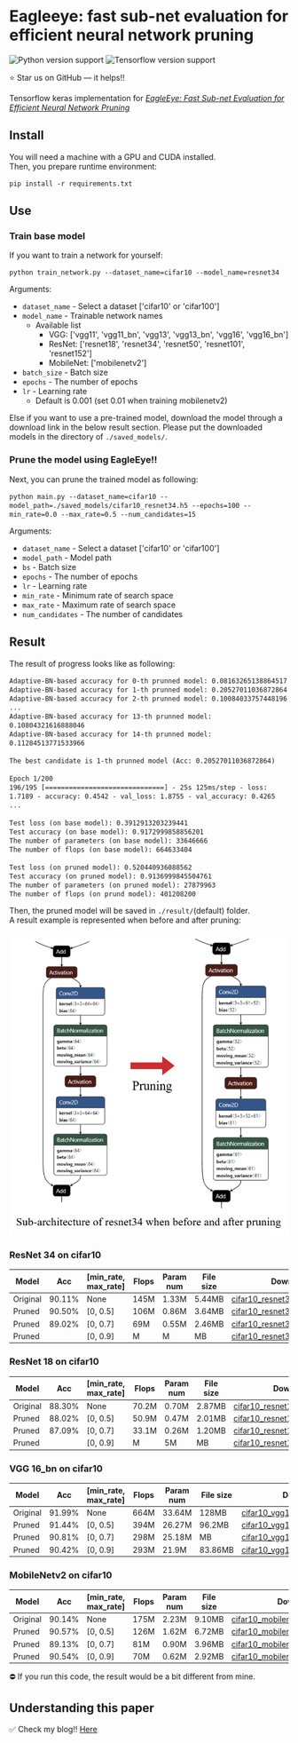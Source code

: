 
# Eagleeye: fast sub-net evaluation for efficient neural network pruning


![Python version support](https://img.shields.io/badge/python-3.6-blue.svg)
![Tensorflow version support](https://img.shields.io/badge/tensorflow-2.3.0-red.svg)

:star: Star us on GitHub — it helps!!


Tensorflow keras implementation for *[EagleEye: Fast Sub-net Evaluation for Efficient Neural Network Pruning](https://arxiv.org/abs/2007.02491)*

## Install

You will need a machine with a GPU and CUDA installed.  
Then, you prepare runtime environment:

   ```shell
   pip install -r requirements.txt
   ```

## Use

### Train base model

If you want to train a network for yourself:

   ```shell
   python train_network.py --dataset_name=cifar10 --model_name=resnet34
   ```

Arguments:

- `dataset_name` - Select a dataset ['cifar10' or 'cifar100']
- `model_name` - Trainable network names
   - Available list
      - VGG: ['vgg11', 'vgg11_bn', 'vgg13', 'vgg13_bn', 'vgg16', 'vgg16_bn']
      - ResNet: ['resnet18', 'resnet34', 'resnet50', 'resnet101', 'resnet152']
      - MobileNet: ['mobilenetv2']
- `batch_size` - Batch size
- `epochs` - The number of epochs
- `lr` - Learning rate
   - Default is 0.001 (set 0.01 when training mobilenetv2)

Else if you want to use a pre-trained model, download the model through a download link in the below result section.
Please put the downloaded models in the directory of `./saved_models/`.


### Prune the model using EagleEye!!

Next, you can prune the trained model as following:

   ```shell
   python main.py --dataset_name=cifar10 --model_path=./saved_models/cifar10_resnet34.h5 --epochs=100 --min_rate=0.0 --max_rate=0.5 --num_candidates=15
   ```

Arguments:

- `dataset_name` - Select a dataset ['cifar10' or 'cifar100']
- `model_path` - Model path
- `bs` - Batch size
- `epochs` - The number of epochs
- `lr` - Learning rate
- `min_rate` - Minimum rate of search space
- `max_rate` - Maximum rate of search space
- `num_candidates` - The number of candidates


## Result

The result of progress looks like as following:
```
Adaptive-BN-based accuracy for 0-th prunned model: 0.08163265138864517
Adaptive-BN-based accuracy for 1-th prunned model: 0.20527011036872864
Adaptive-BN-based accuracy for 2-th prunned model: 0.10084033757448196
...
Adaptive-BN-based accuracy for 13-th prunned model: 0.10804321616888046
Adaptive-BN-based accuracy for 14-th prunned model: 0.11284513771533966

The best candidate is 1-th prunned model (Acc: 0.20527011036872864)

Epoch 1/200
196/195 [==============================] - 25s 125ms/step - loss: 1.7189 - accuracy: 0.4542 - val_loss: 1.8755 - val_accuracy: 0.4265
...

Test loss (on base model): 0.3912913203239441
Test accuracy (on base model): 0.9172999858856201
The number of parameters (on base model): 33646666
The number of flops (on base model): 664633404

Test loss (on pruned model): 0.520440936088562
Test accuracy (on pruned model): 0.9136999845504761
The number of parameters (on pruned model): 27879963
The number of flops (on prund model): 401208200
```

Then, the pruned model will be saved in `./result/`(default) folder.  
A result example is represented when before and after pruning:

<img src="./assets/fig1.png" alt="drawing" width="550"/>


### ResNet 34 on cifar10

|Model|Acc|[min_rate, max_rate]|Flops|Param num|File size|Download|
|-----|---|--------------------|-----|---------|---------|--------|
|Original|90.11%|None|145M|1.33M|5.44MB|[cifar10_resnet34.h5](https://drive.google.com/file/d/1SJS61fUh_GsnlBI3WB__JtdO70Zfj7Ms/view?usp=sharing)|
|Pruned|90.50%|[0, 0.5]|106M|0.86M|3.64MB|[cifar10_resnet34_pruned0.5.h5](https://drive.google.com/file/d/1VRTAiIvF7B7-AejxLunaCtOWFTan5p0U/view?usp=sharing)|
|Pruned|89.02%|[0, 0.7]|69M|0.55M|2.46MB|[cifar10_resnet34_pruned0.7.h5](https://drive.google.com/file/d/1z77mbXxagEyc9TKxDXISgNmQ-74Tkc0_/view?usp=sharing)|
|Pruned||[0, 0.9]|M|M|MB|[cifar10_resnet34_pruned0.9.h5]()|

### ResNet 18 on cifar10

|Model|Acc|[min_rate, max_rate]|Flops|Param num|File size|Download|
|-----|---|--------------------|-----|---------|---------|--------|
|Original|88.30%|None|70.2M|0.70M|2.87MB|[cifar10_resnet18.h5](https://drive.google.com/file/d/1fu_DlI-YLm3IunHFmq-UFi-p4ecXBUq6/view?usp=sharing)|
|Pruned|88.02%|[0, 0.5]|50.9M|0.47M|2.01MB|[cifar10_resnet18_pruned0.5.h5](https://drive.google.com/file/d/187fYZvDfHj8w_YM_JguPyet0SsPD8GXg/view?usp=sharing)|
|Pruned|87.09%|[0, 0.7]|33.1M|0.26M|1.20MB|[cifar10_resnet18_pruned0.7.h5](https://drive.google.com/file/d/18nrWoX-1TKtLFbiedOkJywHxUS6PGpfo/view?usp=sharing)|
|Pruned||[0, 0.9]|M|5M|MB|[cifar10_resnet18_pruned0.9.h5]()|


### VGG 16_bn on cifar10

|Model|Acc|[min_rate, max_rate]|Flops|Param num|File size|Download|
|-----|---|--------------------|-----|---------|---------|--------|
|Original|91.99%|None|664M|33.64M|128MB|[cifar10_vgg16_bn.h5](https://drive.google.com/file/d/1YZJ-I5V2RZOwMYwwY5T7VhQd48wPsTQb/view?usp=sharing)|
|Pruned|91.44%|[0, 0.5]|394M|26.27M|96.2MB|[cifar10_vgg16_bn_pruned0.5.h5](https://drive.google.com/file/d/1T_dHGEJphXzufahiimdSH6U-CCaNV9po/view?usp=sharing)|
|Pruned|90.81%|[0, 0.7]|298M|25.18M|MB|[cifar10_vgg16_bn_pruned0.7.h5](https://drive.google.com/file/d/1u15n_rRYd-ARaIF-IPP57MAFyoMfU7Q7/view?usp=sharing)|
|Pruned|90.42%|[0, 0.9]|293M|21.9M|83.86MB|[cifar10_vgg16_bn_pruned0.9.h5](https://drive.google.com/file/d/1Hm1Ui068Cd7fdVg_-VytZ7sstTMoP9MK/view?usp=sharing)|

### MobileNetv2 on cifar10

|Model|Acc|[min_rate, max_rate]|Flops|Param num|File size|Download|
|-----|---|--------------------|-----|---------|---------|--------|
|Original|90.14%|None|175M|2.23M|9.10MB|[cifar10_mobilenetv2_bn.h5](https://drive.google.com/file/d/1zVtZ2jwNTyn3Bo0D8V0xfRPpEjWZg09s/view?usp=sharing))|
|Pruned|90.57%|[0, 0.5]|126M|1.62M|6.72MB|[cifar10_mobilenetv2_pruned0.5.h5](https://drive.google.com/file/d/1MLg909rak-78fZ5gHOsLMFBy2deXzZkJ/view?usp=sharing)|
|Pruned|89.13%|[0, 0.7]|81M|0.90M|3.96MB|[cifar10_mobilenetv2_pruned0.7.h5](https://drive.google.com/file/d/1CDYObh6cJUIRS0Gc4m6BmVlQejcVs8We/view?usp=sharing)|
|Pruned|90.54%|[0, 0.9]|70M|0.62M|2.92MB|[cifar10_mobilenetv2_pruned0.9.h5](https://drive.google.com/file/d/1GjUXOepwrMkBOYm5c239wJP64sHLrb-8/view?usp=sharing)|


:no_entry: If you run this code, the result would be a bit different from mine.


## Understanding this paper

:white_check_mark: Check my blog!!
[Here](https://da2so.github.io/2020-10-25-EagleEye_Fast_Sub_net_Evaluation_for_Efficient_Neur_Network_Pruning/)